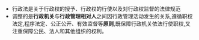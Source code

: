 - 行政法是关于行政权的授予、行政权的行使以及对行政权监督的法律规范
- 调整的是**行政机关**与**行政管理相对人**之间因行政管理活动发生的关系,遵循职权法定,程序法定、公正公开、有效监督等**原则**,既保障行政机关依法行使职权,又注重保障公民、法人和其他组织的权利。